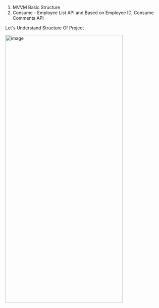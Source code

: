 1. MVVM Basic Structure
2. Consume - Employee List API and Based on Employee ID, Consume Comments API

Let's Understand Structure Of Project

<img width="372" height="847" alt="image" src="https://github.com/user-attachments/assets/a5770410-8d71-4a88-a655-478141ba5b98" />

